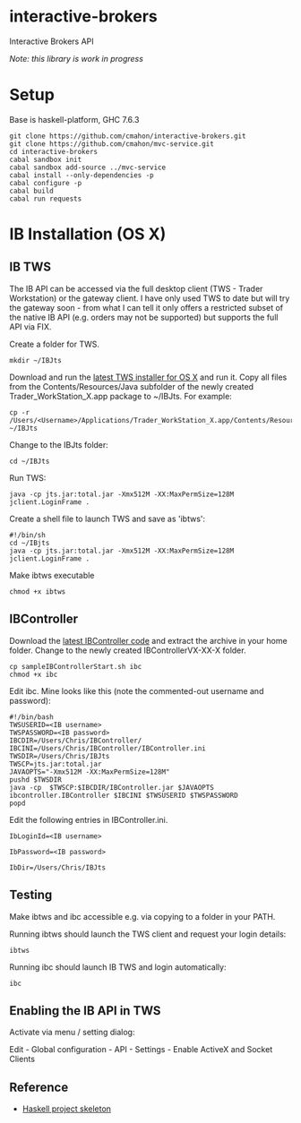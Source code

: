 interactive-brokers
===================

Interactive Brokers API

*Note: this library is work in progress* 

Setup
=====

Base is haskell-platform, GHC 7.6.3

    git clone https://github.com/cmahon/interactive-brokers.git
    git clone https://github.com/cmahon/mvc-service.git
    cd interactive-brokers
    cabal sandbox init
    cabal sandbox add-source ../mvc-service
    cabal install --only-dependencies -p
    cabal configure -p
    cabal build
    cabal run requests

IB Installation (OS X)
======================

IB TWS
------

The IB API can be accessed via the full desktop client (TWS - Trader Workstation) or the gateway client. I have only used TWS to date but will try the gateway soon - from what I can tell it only offers a restricted subset of the native IB API (e.g. orders may not be supported) but supports the full API via FIX.

Create a folder for TWS.

    mkdir ~/IBJts

Download and run the [latest TWS installer for OS X](https://download2.interactivebrokers.com/download/TWSX_install_latest.pkg) and run it. Copy all files from the Contents/Resources/Java subfolder of the newly created Trader_WorkStation_X.app package to ~/IBJts. For example:

    cp -r /Users/<Username>/Applications/Trader_WorkStation_X.app/Contents/Resources/Java ~/IBJts

Change to the IBJts folder:

    cd ~/IBJts

Run TWS:

    java -cp jts.jar:total.jar -Xmx512M -XX:MaxPermSize=128M jclient.LoginFrame .

Create a shell file to launch TWS and save as 'ibtws':

    #!/bin/sh
    cd ~/IBjts
    java -cp jts.jar:total.jar -Xmx512M -XX:MaxPermSize=128M jclient.LoginFrame . 

Make ibtws executable

    chmod +x ibtws

IBController
------------

Download the [latest IBController code](https://github.com/ib-controller/ib-controller) and extract the archive in your home folder. Change to the newly created IBControllerVX-XX-X folder.

    cp sampleIBControllerStart.sh ibc
    chmod +x ibc

Edit ibc. Mine looks like this (note the commented-out username and password):

    #!/bin/bash
    TWSUSERID=<IB username>
    TWSPASSWORD=<IB password>
    IBCDIR=/Users/Chris/IBController/
    IBCINI=/Users/Chris/IBController/IBController.ini
    TWSDIR=/Users/Chris/IBJts
    TWSCP=jts.jar:total.jar
    JAVAOPTS="-Xmx512M -XX:MaxPermSize=128M" 
    pushd $TWSDIR
    java -cp  $TWSCP:$IBCDIR/IBController.jar $JAVAOPTS ibcontroller.IBController $IBCINI $TWSUSERID $TWSPASSWORD
    popd

Edit the following entries in IBController.ini.

    IbLoginId=<IB username>

    IbPassword=<IB password>

    IbDir=/Users/Chris/IBJts

Testing
-------

Make ibtws and ibc accessible e.g. via copying to a folder in your PATH.

Running ibtws should launch the TWS client and request your login details:

    ibtws

Running ibc should launch IB TWS and login automatically:

    ibc

Enabling the IB API in TWS
--------------------------

Activate via menu / setting dialog:

Edit - Global configuration - API - Settings - Enable ActiveX and Socket Clients


## Reference

* [Haskell project skeleton](https://github.com/tfausak/haskeleton)
